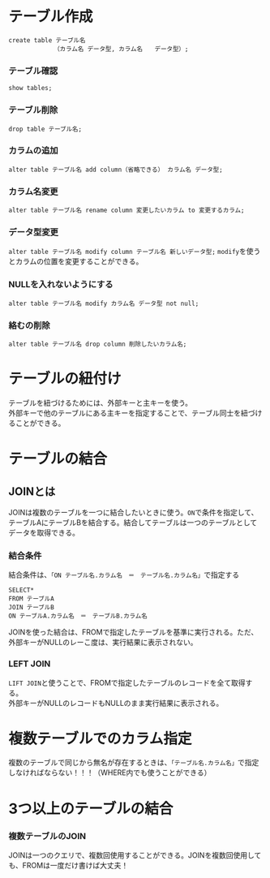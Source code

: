 # テーブル作成
```
create table テーブル名
　　　　　　　　（カラム名 データ型, カラム名　　データ型）;
```
### テーブル確認
`show tables;`
### テーブル削除
`drop table テーブル名;`

### カラムの追加
`alter table テーブル名 add column（省略できる） カラム名 データ型;`
### カラム名変更
`alter table テーブル名 rename column 変更したいカラム to 変更するカラム;`
### データ型変更
`alter table テーブル名 modify column テーブル名 新しいデータ型;`
`modify`を使うとカラムの位置を変更することができる。
### NULLを入れないようにする
`alter table テーブル名 modify カラム名 データ型 not null;`
### 絡むの削除
`alter table テーブル名 drop column 削除したいカラム名;`

# テーブルの紐付け
テーブルを紐づけるためには、外部キーと主キーを使う。<br>
外部キーで他のテーブルにある主キーを指定することで、テーブル同士を紐づけることができる。

# テーブルの結合
## JOINとは
JOINは複数のテーブルを一つに結合したいときに使う。`ON`で条件を指定して、テーブルAにテーブルBを結合する。結合してテーブルは一つのテーブルとしてデータを取得できる。
### 結合条件
結合条件は、`「ON テーブル名.カラム名　＝　テーブル名.カラム名」`で指定する
```
SELECT*
FROM テーブルA
JOIN テーブルB
ON テーブルA.カラム名　＝　テーブルB.カラム名
```
JOINを使った結合は、FROMで指定したテーブルを基準に実行される。ただ、外部キーがNULLのレーこ度は、実行結果に表示されない。
### LEFT JOIN
`LIFT JOIN`と使うことで、FROMで指定したテーブルのレコードを全て取得する。<br>
外部キーがNULLのレコードもNULLのまま実行結果に表示される。

# 複数テーブルでのカラム指定
複数のテーブルで同じから無名が存在するときは、`「テーブル名.カラム名」`で指定しなければならない！！！（WHERE内でも使うことができる）

# 3つ以上のテーブルの結合
### 複数テーブルのJOIN
JOINは一つのクエリで、複数回使用することができる。JOINを複数回使用しても、FROMは一度だけ書けば大丈夫！
